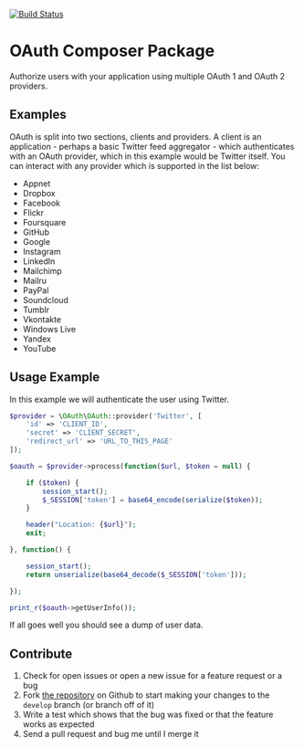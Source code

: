 [![Build Status](https://secure.travis-ci.org/chrisnharvey/oauth.png)](http://travis-ci.org/chrisnharvey/oauth)

# OAuth Composer Package

Authorize users with your application using multiple OAuth 1 and OAuth 2 providers.

## Examples

OAuth is split into two sections, clients and providers. A client is an application - perhaps a basic Twitter feed aggregator - which 
authenticates with an OAuth provider, which in this example would be Twitter itself. You can interact with any provider which is supported in the list below:

- Appnet
- Dropbox
- Facebook
- Flickr
- Foursquare
- GitHub
- Google
- Instagram
- LinkedIn
- Mailchimp
- Mailru
- PayPal
- Soundcloud
- Tumblr
- Vkontakte
- Windows Live
- Yandex
- YouTube

## Usage Example

In this example we will authenticate the user using Twitter.

```php
$provider = \OAuth\OAuth::provider('Twitter', [
	'id' => 'CLIENT_ID',
	'secret' => 'CLIENT_SECRET',
	'redirect_url' => 'URL_TO_THIS_PAGE'
]);

$oauth = $provider->process(function($url, $token = null) {

    if ($token) {
        session_start();
        $_SESSION['token'] = base64_encode(serialize($token));
    }

    header("Location: {$url}");
    exit;

}, function() {

    session_start();
    return unserialize(base64_decode($_SESSION['token']));

});

print_r($oauth->getUserInfo());
```

If all goes well you should see a dump of user data.

Contribute
----------

1. Check for open issues or open a new issue for a feature request or a bug
2. Fork [the repository][] on Github to start making your changes to the
    `develop` branch (or branch off of it)
3. Write a test which shows that the bug was fixed or that the feature works as expected
4. Send a pull request and bug me until I merge it

[the repository]: https://github.com/chrisnharvey/oauth
